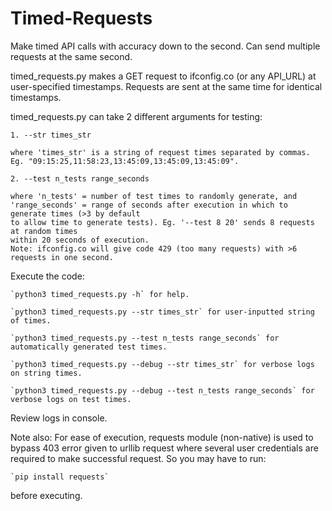 # Timed-Requests
Make timed API calls with accuracy down to the second. Can send multiple requests at the same second.

timed_requests.py makes a GET request to ifconfig.co (or any API_URL) at user-specified timestamps.
Requests are sent at the same time for identical timestamps.

timed_requests.py can take 2 different arguments for testing:

    1. --str times_str 
    
    where 'times_str' is a string of request times separated by commas.
    Eg. "09:15:25,11:58:23,13:45:09,13:45:09,13:45:09".

    2. --test n_tests range_seconds 

    where 'n_tests' = number of test times to randomly generate, and
    'range_seconds' = range of seconds after execution in which to generate times (>3 by default
    to allow time to generate tests). Eg. '--test 8 20' sends 8 requests at random times
    within 20 seconds of execution.
    Note: ifconfig.co will give code 429 (too many requests) with >6 requests in one second.

Execute the code:

    `python3 timed_requests.py -h` for help.

    `python3 timed_requests.py --str times_str` for user-inputted string of times.

    `python3 timed_requests.py --test n_tests range_seconds` for automatically generated test times.

    `python3 timed_requests.py --debug --str times_str` for verbose logs on string times.

    `python3 timed_requests.py --debug --test n_tests range_seconds` for verbose logs on test times.

Review logs in console.

Note also:
For ease of execution, requests module (non-native) is used to bypass 403 error given to urllib
request where several user credentials are required to make successful request. So you may have to run:

    `pip install requests`

before executing.
